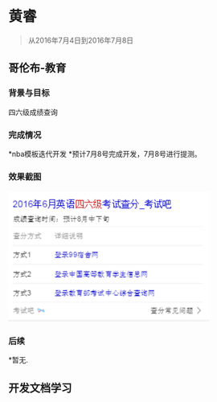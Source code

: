 # 黄睿

> 从2016年7月4日到2016年7月8日

## 哥伦布-教育

### 背景与目标

四六级成绩查询

### 完成情况

*nba模板迭代开发
*预计7月8号完成开发，7月8号进行提测。

### 效果截图
<img src="./img/huangrui/hr.png" width="400">

### 后续
*暂无.

## 开发文档学习

